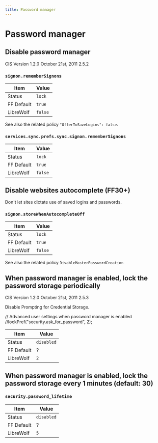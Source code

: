 ```yaml
---
title: Password manager
---
```


# Password manager

## Disable password manager

CIS Version 1.2.0 October 21st, 2011 2.5.2

### `signon.rememberSignons`

| Item       | Value |
| ---------- | ----- |
| Status     | `lock` |
| FF Default | `true` |
| LibreWolf  | `false` |

See also the related policy `"OfferToSaveLogins": false`.

### `services.sync.prefs.sync.signon.rememberSignons`

| Item       | Value |
| ---------- | ----- |
| Status     | `lock` |
| FF Default | `true` |
| LibreWolf  | `false` |

## Disable websites autocomplete (FF30+)

Don't let sites dictate use of saved logins and passwords.

### `signon.storeWhenAutocompleteOff`

| Item       | Value |
| ---------- | ----- |
| Status     | `lock` |
| FF Default | `true` |
| LibreWolf  | `false` |

See also the related policy `DisableMasterPasswordCreation`

## When password manager is enabled, lock the password storage periodically

CIS Version 1.2.0 October 21st, 2011 2.5.3

Disable Prompting for Credential Storage.

// Advanced user settings when password manager is enabled
//lockPref("security.ask_for_password", 2);

| Item       | Value |
| ---------- | ----- |
| Status     | `disabled` |
| FF Default | ? |
| LibreWolf  | `2` |

## When password manager is enabled, lock the password storage every 1 minutes (default: 30)

### `security.password_lifetime`

| Item       | Value |
| ---------- | ----- |
| Status     | `disabled` |
| FF Default | ? |
| LibreWolf  | `5` |
